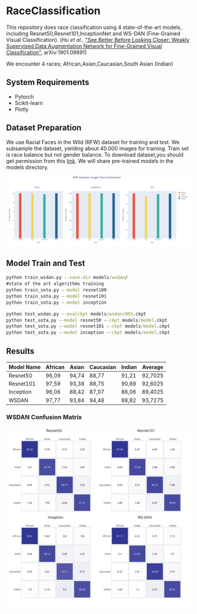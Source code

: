 # RaceClassification
This repository does race classification using 4 state-of-the-art models, including Resnet50,Resnet101,InceptionNet and WS-DAN (Fine-Grained Visual Classification). (_Hu et al._, ["See Better Before Looking Closer: Weakly Supervised Data Augmentation Network for Fine-Grained Visual Classification"](https://arxiv.org/abs/1901.09891v2), arXiv:1901.09891)

We encounter 4 races; African,Asian,Caucasian,South Asian (Indian)

## System Requirements

* Pytorch
* Scikit-learn
* Plotly

## Dataset Preparation

We use Racial Faces in the Wild (RFW) dataset for training and test. We subsample the dataset, yielding about 40.000 images for training. Train set is race balance but not gender balance. To download dataset,you should get permission from this [link](http://whdeng.cn/RFW/index.html).
We will share pre-trained models in the models directory.

![Sampled Dataset Statistics](source/all_data.png)


## Model Train and Test

```cmd
python train_wsdan.py --save-dir models/wsdan/  
#state of the art algorithms training
python train_sota.py --model resnet100
python train_sota.py --model resnet101
python train_sota.py --model inception
```

```cmd
python test_wsdan.py --evalckpt models/wsdan/003.ckpt 
python test_sota.py --model resnet50 --ckpt models/model.ckpt
python test_sota.py --model resnet101 --ckpt models/model.ckpt
python test_sota.py --model inception --ckpt models/model.ckpt
```
## Results

| Model Name | African | Asian | Caucasian | Indian | Average |
|------------|---------|-------|-----------|--------|---------|
| Resnet50   | 96,09   | 94,74 | 88,77     | 91,21  | 92,7025 |
| Resnet101  | 97,59   | 93,38 | 88,75     | 90,69  | 92,6025 |
| Inception  | 96,06   | 88,42 | 87,07     | 86,06  | 89,4025 |
| WSDAN      | 97,77   | 93,84 | 94,48     | 88,82  | 93,7275 |

### WSDAN Confusion Matrix

![Classifiers Confusion Matrices](source/classifiers_cf.png)